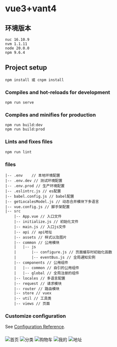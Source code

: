 # vue3+vant4

## 环境版本
```
nuc 16.10.9
nvm 1.1.11
node 20.0.0
npm 9.6.4
```
## Project setup
```
npm install 或 cnpm install 
```

### Compiles and hot-reloads for development
```
npm run serve
```

### Compiles and minifies for production
```
npm run build:dev
npm run build:prod
```

### Lints and fixes files
```
npm run lint
```
### files
```
|-- .env    // 本地环境配置
|-- .env.dev // 测试环境配置
|-- .env.prod // 生产环境配置
|-- .eslintrc.js // es配置
|-- babel.config.js // babel配置
|-- getLocalesModel.js // 动态合并模块下多语言
|-- vue.config.js // 脚手架配置
|-- src
    |-- App.vue // 入口文件
    |-- initialize.js // 初始化文件
    |-- main.js // 入口js文件
    |-- api // api地址
    |-- assets // 样式以及图片
    |-- common // 公用模块
    |   |-- js
    |       |-- configure.js // 页面缓存时初始化函数
    |       |-- eventBus.js // 全局通知实例
    |-- components // 公用组件
    |   |-- common // 自引的公用组件
    |   |-- global // 全局注册的组件
    |-- locales // 多语言配置
    |-- request // 请求模块
    |-- router // 路由模块
    |-- store // vuex
    |-- util // 工具类
    |-- views // 页面
```
 

   
### Customize configuration
See [Configuration Reference](https://cli.vuejs.org/config/).

###

![首页](preview/home.jpeg "首页")
![分类](preview/分类.jpeg "分类")
![购物车](preview/购物车.jpeg "购物车")
![我的](preview/我的.jpeg "我的")
![地址](preview/地址二.jpeg "地址")
